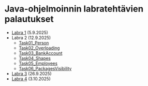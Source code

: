 # Java-ohjelmoinnin labratehtävien palautukset

 - [Labra 1](https://github.com/basap/java-perusteet-labrat/blob/main/Labra1/src/Labra1.java) (5.9.2025)
 - Labra 2 (12.9.2025)
    - [Task01_Person](https://github.com/basap/java-perusteet-labrat/tree/main/Labra2/Task01_Person/src/fi/viikko2/task01)
    - [Task02_Overloading](https://github.com/basap/java-perusteet-labrat/tree/main/Labra2/Task02_Overloading/src/fi/viikko2/task02)
    - [Task03_BankAccount](https://github.com/basap/java-perusteet-labrat/tree/main/Labra2/Task03_BankAccount/src/fi/viikko2/task03)
    - [Task04_Shapes](https://github.com/basap/java-perusteet-labrat/tree/main/Labra2/Task04_Shapes/src/fi/viikko2/task04)
    - [Task05_Employees](https://github.com/basap/java-perusteet-labrat/tree/main/Labra2/Task05_Employees/src/fi/viikko2/task05)
    - [Task06_PackagesVisibility](https://github.com/basap/java-perusteet-labrat/tree/main/Labra2/Task06_PackagesVisibility/src/fi/viikko2/task06)
 - [Labra 3](https://github.com/basap/java-perusteet-labrat/blob/main/Labra3/src/Labra3.java) (26.9.2025)
 - [Labra 4](https://github.com/basap/java-perusteet-labrat/tree/main/Labra4/src/main/java/viikko4/lab) (3.10.2025)
